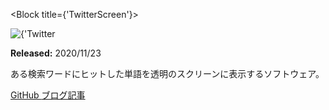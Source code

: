 <Block title={'TwitterScreen'}>
<div className={styles.hero_image}>
<Image
src={'works/twitter-screen'}
width={1200}
height={670}
objectFit={'cover'}
alt={'Twitter Screen の画像'}
/>
</div>
<Keywords keywords={[
'Java', 'Swing', 'Twitter API'
]}/>
<p>
<b>Released:</b> 2020/11/23
</p>
<p>
ある検索ワードにヒットした単語を透明のスクリーンに表示するソフトウェア。
</p>
<p className={'link-area'}>
<a
href="https://github.com/TrpFrog/twitter-screen"
target="_blank"
rel="noopener noreferrer">
GitHub
</a>
<a
href="https://trpfrog.hateblo.jp/entry/twitter-screen"
target="_blank"
rel="noopener noreferrer">
ブログ記事
</a>
</p>
</Block>
